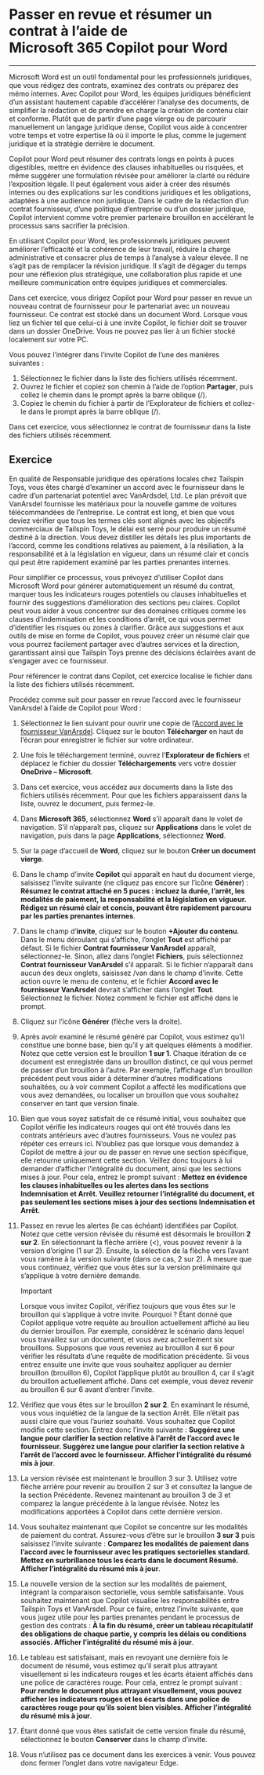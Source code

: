 # Passer en revue et résumer un contrat à l’aide de Microsoft 365 Copilot pour Word
---
Microsoft Word est un outil fondamental pour les professionnels juridiques, que vous rédigez des contrats, examinez des contrats ou préparez des mémo internes. Avec Copilot pour Word, les équipes juridiques bénéficient d’un assistant hautement capable d’accélérer l’analyse des documents, de simplifier la rédaction et de prendre en charge la création de contenu clair et conforme. Plutôt que de partir d’une page vierge ou de parcourir manuellement un langage juridique dense, Copilot vous aide à concentrer votre temps et votre expertise là où il importe le plus, comme le jugement juridique et la stratégie derrière le document.

Copilot pour Word peut résumer des contrats longs en points à puces digestibles, mettre en évidence des clauses inhabituelles ou risquées, et même suggérer une formulation révisée pour améliorer la clarté ou réduire l’exposition légale. Il peut également vous aider à créer des résumés internes ou des explications sur les conditions juridiques et les obligations, adaptées à une audience non juridique. Dans le cadre de la rédaction d’un contrat fournisseur, d’une politique d’entreprise ou d’un dossier juridique, Copilot intervient comme votre premier partenaire brouillon en accélérant le processus sans sacrifier la précision.

En utilisant Copilot pour Word, les professionnels juridiques peuvent améliorer l’efficacité et la cohérence de leur travail, réduire la charge administrative et consacrer plus de temps à l’analyse à valeur élevée. Il ne s’agit pas de remplacer la révision juridique. Il s’agit de dégager du temps pour une réflexion plus stratégique, une collaboration plus rapide et une meilleure communication entre équipes juridiques et commerciales.

Dans cet exercice, vous dirigez Copilot pour Word pour passer en revue un nouveau contrat de fournisseur pour le partenariat avec un nouveau fournisseur. Ce contrat est stocké dans un document Word. Lorsque vous liez un fichier tel que celui-ci à une invite Copilot, le fichier doit se trouver dans un dossier OneDrive. Vous ne pouvez pas lier à un fichier stocké localement sur votre PC.

Vous pouvez l’intégrer dans l’invite Copilot de l’une des manières suivantes :

1. Sélectionnez le fichier dans la liste des fichiers utilisés récemment.
1. Ouvrez le fichier et copiez son chemin à l’aide de l’option **Partager**, puis collez le chemin dans le prompt après la barre oblique (/).
1. Copiez le chemin du fichier à partir de l’Explorateur de fichiers et collez-le dans le prompt après la barre oblique (/).

Dans cet exercice, vous sélectionnez le contrat de fournisseur dans la liste des fichiers utilisés récemment.

## Exercice

En qualité de Responsable juridique des opérations locales chez Tailspin Toys, vous êtes chargé d’examiner un accord avec le fournisseur dans le cadre d’un partenariat potentiel avec VanArdsdel, Ltd. Le plan prévoit que VanArsdel fournisse les matériaux pour la nouvelle gamme de voitures télécommandées de l’entreprise. Le contrat est long, et bien que vous deviez vérifier que tous les termes clés sont alignés avec les objectifs commerciaux de Tailspin Toys, le délai est serré pour produire un résumé destiné à la direction. Vous devez distiller les détails les plus importants de l’accord, comme les conditions relatives au paiement, à la résiliation, à la responsabilité et à la législation en vigueur, dans un résumé clair et concis qui peut être rapidement examiné par les parties prenantes internes.

Pour simplifier ce processus, vous prévoyez d’utiliser Copilot dans Microsoft Word pour générer automatiquement un résumé du contrat, marquer tous les indicateurs rouges potentiels ou clauses inhabituelles et fournir des suggestions d’amélioration des sections peu claires. Copilot peut vous aider à vous concentrer sur des domaines critiques comme les clauses d’indemnisation et les conditions d’arrêt, ce qui vous permet d’identifier les risques ou zones à clarifier. Grâce aux suggestions et aux outils de mise en forme de Copilot, vous pouvez créer un résumé clair que vous pourrez facilement partager avec d’autres services et la direction, garantissant ainsi que Tailspin Toys prenne des décisions éclairées avant de s’engager avec ce fournisseur.

Pour référencer le contrat dans Copilot, cet exercice localise le fichier dans la liste des fichiers utilisés récemment.

Procédez comme suit pour passer en revue l’accord avec le fournisseur VanArsdel à l’aide de Copilot pour Word :

1. Sélectionnez le lien suivant pour ouvrir une copie de l’[Accord avec le fournisseur VanArsdel](https://go.microsoft.com/fwlink/?linkid=2320506). Cliquez sur le bouton **Télécharger** en haut de l’écran pour enregistrer le fichier sur votre ordinateur.
1. Une fois le téléchargement terminé, ouvrez l’**Explorateur de fichiers** et déplacez le fichier du dossier **Téléchargements** vers votre dossier **OneDrive – Microsoft**.
1. Dans cet exercice, vous accédez aux documents dans la liste des fichiers utilisés récemment. Pour que les fichiers apparaissent dans la liste, ouvrez le document, puis fermez-le.
1. Dans **Microsoft 365**, sélectionnez **Word** s’il apparaît dans le volet de navigation. S’il n’apparaît pas, cliquez sur **Applications** dans le volet de navigation, puis dans la page **Applications**, sélectionnez **Word**.
1. Sur la page d’accueil de **Word**, cliquez sur le bouton **Créer un document vierge**.
1. Dans le champ d’invite **Copilot** qui apparaît en haut du document vierge, saisissez l’invite suivante (ne cliquez pas encore sur l’icône **Générer**) : **Résumez le contrat attaché en 5 puces : incluez la durée, l’arrêt, les modalités de paiement, la responsabilité et la législation en vigueur. Rédigez un résumé clair et concis, pouvant être rapidement parcouru par les parties prenantes internes**.
1. Dans le champ d’**invite**, cliquez sur le bouton **+Ajouter du contenu**. Dans le menu déroulant qui s’affiche, l’onglet **Tout** est affiché par défaut. Si le fichier **Contrat fournisseur VanArsdel** apparaît, sélectionnez-le. Sinon, allez dans l’onglet **Fichiers**, puis sélectionnez **Contrat fournisseur VanArsdel** s’il apparaît. Si le fichier n’apparaît dans aucun des deux onglets, saisissez /van dans le champ d’invite. Cette action ouvre le menu de contenu, et le fichier **Accord avec le fournisseur VanArsdel** devrait s’afficher dans l’onglet **Tout**. Sélectionnez le fichier. Notez comment le fichier est affiché dans le prompt.
1. Cliquez sur l’icône **Générer** (flèche vers la droite). 
1. Après avoir examiné le résumé généré par Copilot, vous estimez qu’il constitue une bonne base, bien qu’il y ait quelques éléments à modifier. Notez que cette version est le brouillon **1 sur 1**. Chaque itération de ce document est enregistrée dans un brouillon distinct, ce qui vous permet de passer d’un brouillon à l’autre. Par exemple, l’affichage d’un brouillon précédent peut vous aider à déterminer d’autres modifications souhaitées, ou à voir comment Copilot a affecté les modifications que vous avez demandées, ou localiser un brouillon que vous souhaitez conserver en tant que version finale. 
1. Bien que vous soyez satisfait de ce résumé initial, vous souhaitez que Copilot vérifie les indicateurs rouges qui ont été trouvés dans les contrats antérieurs avec d’autres fournisseurs. Vous ne voulez pas répéter ces erreurs ici. N’oubliez pas que lorsque vous demandez à Copilot de mettre à jour ou de passer en revue une section spécifique, elle retourne uniquement cette section. Veillez donc toujours à lui demander d’afficher l’intégralité du document, ainsi que les sections mises à jour. Pour cela, entrez le prompt suivant : **Mettez en évidence les clauses inhabituelles ou les alertes dans les sections Indemnisation et Arrêt. Veuillez retourner l’intégralité du document, et pas seulement les sections mises à jour des sections Indemnisation et Arrêt**.
1. Passez en revue les alertes (le cas échéant) identifiées par Copilot. Notez que cette version révisée du résumé est désormais le brouillon **2 sur 2**. En sélectionnant la flèche arrière (<), vous pouvez revenir à la version d’origine (1 sur 2). Ensuite, la sélection de la flèche vers l’avant vous ramène à la version suivante (dans ce cas, 2 sur 2). À mesure que vous continuez, vérifiez que vous êtes sur la version préliminaire qui s’applique à votre dernière demande.

    > [!IMPORTANT]
    > Lorsque vous invitez Copilot, vérifiez toujours que vous êtes sur le brouillon qui s’applique à votre invite. Pourquoi ? Étant donné que Copilot applique votre requête au brouillon actuellement affiché au lieu du dernier brouillon. Par exemple, considérez le scénario dans lequel vous travaillez sur un document, et vous avez actuellement six brouillons. Supposons que vous reveniez au brouillon 4 sur 6 pour vérifier les résultats d’une requête de modification précédente. Si vous entrez ensuite une invite que vous souhaitez appliquer au dernier brouillon (brouillon 6), Copilot l’applique plutôt au brouillon 4, car il s’agit du brouillon actuellement affiché. Dans cet exemple, vous devez revenir au brouillon 6 sur 6 avant d’entrer l’invite.

1. Vérifiez que vous êtes sur le brouillon **2 sur 2**. En examinant le résumé, vous vous inquiétiez de la langue de la section Arrêt. Elle n’était pas aussi claire que vous l’auriez souhaité. Vous souhaitez que Copilot modifie cette section. Entrez donc l’invite suivante : **Suggérez une langue pour clarifier la section relative à l’arrêt de l’accord avec le fournisseur. Suggérez une langue pour clarifier la section relative à l’arrêt de l’accord avec le fournisseur. Afficher l’intégralité du résumé mis à jour**.
1. La version révisée est maintenant le brouillon 3 sur 3. Utilisez votre flèche arrière pour revenir au brouillon 2 sur 3 et consultez la langue de la section Précédente. Revenez maintenant au brouillon 3 de 3 et comparez la langue précédente à la langue révisée. Notez les modifications apportées à Copilot dans cette dernière version. 
1. Vous souhaitez maintenant que Copilot se concentre sur les modalités de paiement du contrat. Assurez-vous d’être sur le brouillon **3 sur 3** puis saisissez l’invite suivante : **Comparez les modalités de paiement dans l’accord avec le fournisseur avec les pratiques sectorielles standard. Mettez en surbrillance tous les écarts dans le document Résumé. Afficher l’intégralité du résumé mis à jour**.
1. La nouvelle version de la section sur les modalités de paiement, intégrant la comparaison sectorielle, vous semble satisfaisante. Vous souhaitez maintenant que Copilot visualise les responsabilités entre Tailspin Toys et VanArsdel. Pour ce faire, entrez l’invite suivante, que vous jugez utile pour les parties prenantes pendant le processus de gestion des contrats : **À la fin du résumé, créer un tableau récapitulatif des obligations de chaque partie, y compris les délais ou conditions associés. Afficher l’intégralité du résumé mis à jour**.
1. Le tableau est satisfaisant, mais en revoyant une dernière fois le document de résumé, vous estimez qu’il serait plus attrayant visuellement si les indicateurs rouges et les écarts étaient affichés dans une police de caractères rouge. Pour cela, entrez le prompt suivant : **Pour rendre le document plus attrayant visuellement, vous pouvez afficher les indicateurs rouges et les écarts dans une police de caractères rouge pour qu’ils soient bien visibles. Afficher l’intégralité du résumé mis à jour**.
1. Étant donné que vous êtes satisfait de cette version finale du résumé, sélectionnez le bouton **Conserver** dans le champ d’invite. 
1. Vous n’utilisez pas ce document dans les exercices à venir. Vous pouvez donc fermer l’onglet dans votre navigateur Edge.
